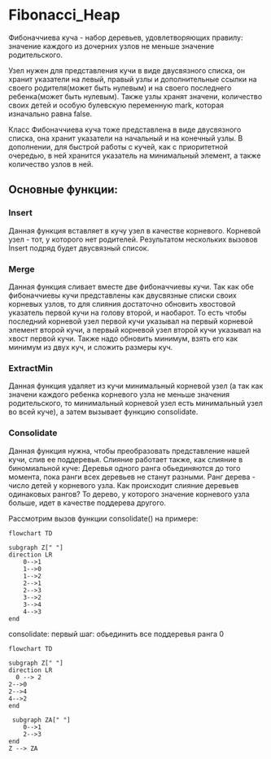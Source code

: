# Fibonacci_Heap
Фибоначчиева куча - набор деревьев, удовлетворяющих правилу: значение каждого из дочерних узлов не меньше значение родительского.

Узел нужен для представления кучи в виде двусвязного списка, он хранит указатели на левый, правый узлы и дополнительные ссылки на своего родителя(может быть нулевым) и на своего последнего ребенка(может быть нулевым). Также узлы хранят значени, количество своих детей и особую булевскую переменную mark, которая изначально равна false.

Класс Фибоначчиева куча тоже представлена в виде двусвязного списка, она хранит указатели на начальный и на конечный узлы. В дополнении, для быстрой работы с кучей, как с приоритетной очередью, в ней хранится указатель на минимальный элемент, а также количество узлов в ней.

## Основные функции:

### Insert
Данная функция вставляет в кучу узел в качестве корневого. Корневой узел - тот, у которого нет родителей.
Результатом нескольких вызовов Insert подряд будет двусвязный список. 

### Merge
Данная функция сливает вместе две фибоначчиевы кучи. Так как обе фибоначчиевы кучи представлены как двусвязные списки своих корневых узлов, то для слияния достаточно обновить хвостовой указатель первой кучи на голову второй, и наобарот. То есть чтобы последний корневой узел первой кучи указывал на первый корневой элемент второй кучи, а первый корневой узел второй кучи указывал на хвост первой кучи. Также надо обновить минимум, взять его как минимум из двух куч, и сложить размеры куч.

### ExtractMin
Данная функция удаляет из кучи минимальный корневой узел (а так как значени каждого ребенка корневого узла не меньше значения родительского, то минимальный корневой узел есть минимальный узел во всей куче), а затем вызывает функцию consolidate.

### Consolidate
Данная функция нужна, чтобы преобразовать представление нашей кучи, слив ее поддеревья. Слияние работает также, как слияние в биномиальной куче: Деревья одного ранга обьединяются до того момента, пока ранги всех деревьев не станут разными. Ранг дерева - число детей у корневого узла. Как происходит слияние деревьев одинаковых рангов? То дерево, у которого значение корневого узла больше, идет в качестве поддерева другого. 

Рассмотрим вызов функции consolidate() на примере:

```mermaid
flowchart TD

subgraph Z[" "]
direction LR
    0-->1
    1-->0
    1-->2
    2-->1
    2-->3
    3-->2
    3-->4
    4-->3
end
```
consolidate:
первый шаг:
обьединить все поддеревья ранга 0
```mermaid
flowchart TD

subgraph Z[" "]
direction LR
  0 --> 2
2-->0
2-->4
4-->2
end

 subgraph ZA[" "]
    0-->1
    2-->3
end
Z --> ZA
```

